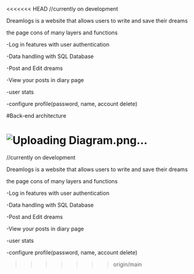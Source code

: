 <<<<<<< HEAD
//currently on development

Dreamlogs is a website that allows users to write and save their dreams


the page cons of many layers and functions

-Log in features with user authentication

-Data handling with SQL Database

-Post and Edit dreams 

-View your posts in diary page

-user stats

-configure profile(password, name, account delete)



#Back-end architecture

![Uploading Diagram.png…]()
=======
//currently on development

Dreamlogs is a website that allows users to write and save their dreams


the page cons of many layers and functions

-Log in features with user authentication

-Data handling with SQL Database

-Post and Edit dreams 

-View your posts in diary page

-user stats

-configure profile(password, name, account delete)



>>>>>>> origin/main
